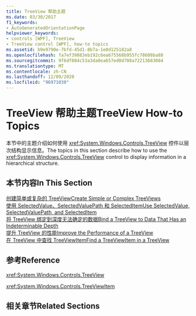 ```yaml
---
title: TreeView 帮助主题
ms.date: 03/30/2017
f1_keywords:
- AutoGeneratedOrientationPage
helpviewer_keywords:
- controls [WPF], TreeView
- TreeView control [WPF], how-to topics
ms.assetid: b9e9790e-7bfd-45d1-8b7a-1e0d125182a8
ms.openlocfilehash: fa7ef39083eb192c6ea675568b955fc78608ba88
ms.sourcegitcommit: 9f6df084c53a3da0ea657ed0d708a72213683084
ms.translationtype: MT
ms.contentlocale: zh-CN
ms.lasthandoff: 12/09/2020
ms.locfileid: "96971030"
---
```

# <a name="treeview-how-to-topics"></a><span data-ttu-id="d7d56-102">TreeView 帮助主题</span><span class="sxs-lookup"><span data-stu-id="d7d56-102">TreeView How-to Topics</span></span>
<span data-ttu-id="d7d56-103">本节中的主题介绍如何使用 <xref:System.Windows.Controls.TreeView> 控件以层次结构显示信息。</span><span class="sxs-lookup"><span data-stu-id="d7d56-103">The topics in this section describe how to use the <xref:System.Windows.Controls.TreeView> control to display information in a hierarchical structure.</span></span>  
  
## <a name="in-this-section"></a><span data-ttu-id="d7d56-104">本节内容</span><span class="sxs-lookup"><span data-stu-id="d7d56-104">In This Section</span></span>  
 [<span data-ttu-id="d7d56-105">创建简单或复杂的 TreeView</span><span class="sxs-lookup"><span data-stu-id="d7d56-105">Create Simple or Complex TreeViews</span></span>](how-to-create-simple-or-complex-treeviews.md)  
  [<span data-ttu-id="d7d56-106">使用 SelectedValue、SelectedValuePath 和 SelectedItem</span><span class="sxs-lookup"><span data-stu-id="d7d56-106">Use SelectedValue, SelectedValuePath, and SelectedItem</span></span>](how-to-use-selectedvalue-selectedvaluepath-and-selecteditem.md)  
  [<span data-ttu-id="d7d56-107">将 TreeView 绑定到深度无法确定的数据</span><span class="sxs-lookup"><span data-stu-id="d7d56-107">Bind a TreeView to Data That Has an Indeterminable Depth</span></span>](how-to-bind-a-treeview-to-data-that-has-an-indeterminable-depth.md)  
  [<span data-ttu-id="d7d56-108">提升 TreeView 的性能</span><span class="sxs-lookup"><span data-stu-id="d7d56-108">Improve the Performance of a TreeView</span></span>](how-to-improve-the-performance-of-a-treeview.md)  
  [<span data-ttu-id="d7d56-109">在 TreeView 中查找 TreeViewItem</span><span class="sxs-lookup"><span data-stu-id="d7d56-109">Find a TreeViewItem in a TreeView</span></span>](how-to-find-a-treeviewitem-in-a-treeview.md)  
  
## <a name="reference"></a><span data-ttu-id="d7d56-110">参考</span><span class="sxs-lookup"><span data-stu-id="d7d56-110">Reference</span></span>  
 <xref:System.Windows.Controls.TreeView>  
  
 <xref:System.Windows.Controls.TreeViewItem>  
  
## <a name="related-sections"></a><span data-ttu-id="d7d56-111">相关章节</span><span class="sxs-lookup"><span data-stu-id="d7d56-111">Related Sections</span></span>
